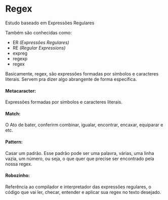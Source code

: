 # Regex
Estudo baseado em Expressões Regulares

Também são conhecidas como:
- ER *(Expressões Regulares)*
- RE *(Regular Expressions)*
- expreg
- regexp
- regex

Basicamente, regex, são expressões formadas por símbolos e caracteres literais. Servem pra dizer algo abrangente de forma específica.

#### Metacaracter: <br />
Expressões formadas por símbolos e caracteres literais.

#### Match: <br />
O Ato de bater, conferirm combinar, igualar, encontrar, encaxar, equiparar e etc.

#### Pattern: <br />
Casar um padrão. Esse padrão pode ser uma palavra, várias, uma linha vazia, um número, ou seja, o que quer que precise ser encontrado pela nossa regex.

#### Robozinho: <br />
Referência ao compilador e interpretador das expressões regulares, o código que vai ler, checar, entender e aplicar sua regex no texto desejado.
